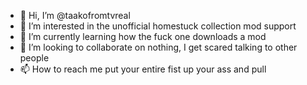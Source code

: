 - 👋 Hi, I’m @taakofromtvreal
- 👀 I’m interested in the unofficial homestuck collection mod support
- 🌱 I’m currently learning how the fuck one downloads a mod
- 💞️ I’m looking to collaborate on nothing, I get scared talking to other people
- 📫 How to reach me put your entire fist up your ass and pull

<!---
taakofromtvreal/taakofromtvreal is a ✨ special ✨ repository because its `README.md` (this file) appears on your GitHub profile.
You can click the Preview link to take a look at your changes.
--->
